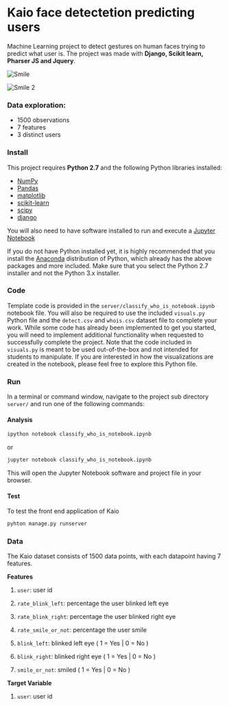 # Kaio face detectetion predicting users
Machine Learning project to detect gestures on human faces trying to predict what user is. The project was made with **Django, Scikit learn, Pharser JS and Jquery**.

![Smile](https://raw.githubusercontent.com/thiagomarques2015/face_detectetion_web/master/smile_face_detection.png)

![Smile 2](https://raw.githubusercontent.com/thiagomarques2015/face_detectetion_web/master/smile_face_detection_2.png)

### Data exploration:

- 1500 observations
- 7 features
- 3 distinct users


### Install

This project requires **Python 2.7** and the following Python libraries installed:

- [NumPy](http://www.numpy.org/)
- [Pandas](http://pandas.pydata.org/)
- [matplotlib](http://matplotlib.org/)
- [scikit-learn](http://scikit-learn.org/stable/)
- [scipy](https://www.scipy.org/)
- [django](https://www.djangoproject.com/)


You will also need to have software installed to run and execute a [Jupyter Notebook](http://ipython.org/notebook.html)

If you do not have Python installed yet, it is highly recommended that you install the [Anaconda](http://continuum.io/downloads) distribution of Python, which already has the above packages and more included. Make sure that you select the Python 2.7 installer and not the Python 3.x installer.

### Code

Template code is provided in the `server/classify_who_is_notebook.ipynb` notebook file. You will also be required to use the included `visuals.py` Python file and the `detect.csv` and `whois.csv` dataset file to complete your work. While some code has already been implemented to get you started, you will need to implement additional functionality when requested to successfully complete the project. Note that the code included in `visuals.py` is meant to be used out-of-the-box and not intended for students to manipulate. If you are interested in how the visualizations are created in the notebook, please feel free to explore this Python file.

### Run

In a terminal or command window, navigate to the project sub directory `server/` and run one of the following commands:

#### Analysis

```bash
ipython notebook classify_who_is_notebook.ipynb
```  
or
```bash
jupyter notebook classify_who_is_notebook.ipynb
```

This will open the Jupyter Notebook software and project file in your browser.

#### Test

To test the front end application of Kaio

```bash
pyhton manage.py runserver
```  

### Data

The Kaio dataset consists of 1500 data points, with each datapoint having 7 features.

**Features**

1.  `user`: user id

2. `rate_blink_left`: percentage the user blinked left eye

3. `rate_blink_right`: percentage the user blinked right eye

4. `rate_smile_or_not`: percentage the user smile

5. `blink_left`: blinked left eye ( 1 = Yes | 0 = No )

6. `blink_right`: blinked right eye ( 1 = Yes | 0 = No )

7. `smile_or_not`: smiled ( 1 = Yes | 0 = No )

**Target Variable**

1. `user`: user id
